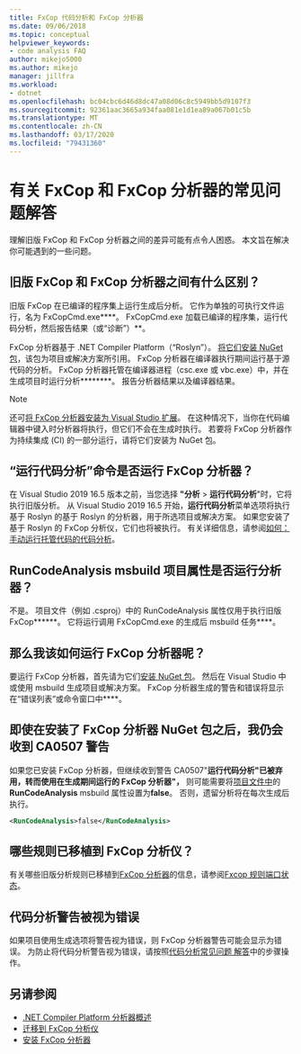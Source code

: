 ```yaml
---
title: FxCop 代码分析和 FxCop 分析器
ms.date: 09/06/2018
ms.topic: conceptual
helpviewer_keywords:
- code analysis FAQ
author: mikejo5000
ms.author: mikejo
manager: jillfra
ms.workload:
- dotnet
ms.openlocfilehash: bc04cbc6d46d8dc47a08d06c8c5949bb5d9107f3
ms.sourcegitcommit: 92361aac3665a934faa081e1d1ea89a067b01c5b
ms.translationtype: MT
ms.contentlocale: zh-CN
ms.lasthandoff: 03/17/2020
ms.locfileid: "79431360"
---
```

# <a name="frequently-asked-questions-about-fxcop-and-fxcop-analyzers"></a>有关 FxCop 和 FxCop 分析器的常见问题解答

理解旧版 FxCop 和 FxCop 分析器之间的差异可能有点令人困惑。 本文旨在解决你可能遇到的一些问题。

## <a name="whats-the-difference-between-legacy-fxcop-and-fxcop-analyzers"></a>旧版 FxCop 和 FxCop 分析器之间有什么区别？

旧版 FxCop 在已编译的程序集上运行生成后分析。 它作为单独的可执行文件运行，名为 FxCopCmd.exe****。 FxCopCmd.exe 加载已编译的程序集，运行代码分析，然后报告结果（或“诊断”）**。

FxCop 分析器基于 .NET Compiler Platform（“Roslyn”）。 [将它们安装 NuGet 包](install-fxcop-analyzers.md#nuget-package)，该包为项目或解决方案所引用。 FxCop 分析器在编译器执行期间运行基于源代码的分析。 FxCop 分析器托管在编译器进程（csc.exe 或 vbc.exe）中，并在生成项目时运行分析********。 报告分析器结果以及编译器结果。

> [!NOTE]
> 还可[将 FxCop 分析器安装为 Visual Studio 扩展](install-fxcop-analyzers.md#vsix)。 在这种情况下，当你在代码编辑器中键入时分析器将执行，但它们不会在生成时执行。 若要将 FxCop 分析器作为持续集成 (CI) 的一部分运行，请将它们安装为 NuGet 包。

## <a name="does-the-run-code-analysis-command-run-fxcop-analyzers"></a>“运行代码分析”命令是否运行 FxCop 分析器？

在 Visual Studio 2019 16.5 版本之前，当您选择 **"分析** > **运行代码分析**"时，它将执行旧版分析。 从 Visual Studio 2019 16.5 开始，**运行代码分析**菜单选项将执行基于 Roslyn 的基于 Roslyn 的分析器，用于所选项目或解决方案。 如果您安装了基于 Roslyn 的 FxCop 分析仪，它们也将被执行。 有关详细信息，请参阅[如何：手动运行托管代码的代码分析](how-to-run-code-analysis-manually-for-managed-code.md)。

## <a name="does-the-runcodeanalysis-msbuild-project-property-run-analyzers"></a>RunCodeAnalysis msbuild 项目属性是否运行分析器？

不是。 项目文件（例如 .csproj）中的 RunCodeAnalysis 属性仅用于执行旧版 FxCop******。 它将运行调用 FxCopCmd.exe 的生成后 msbuild 任务****。

## <a name="so-how-do-i-run-fxcop-analyzers-then"></a>那么我该如何运行 FxCop 分析器呢？

要运行 FxCop 分析器，首先请为它们[安装 NuGet 包](install-fxcop-analyzers.md)。 然后在 Visual Studio 中或使用 msbuild 生成项目或解决方案。 FxCop 分析器生成的警告和错误将显示在“错误列表”或命令窗口中****。

## <a name="i-get-warning-ca0507-even-after-ive-installed-the-fxcop-analyzers-nuget-package"></a>即使在安装了 FxCop 分析器 NuGet 包之后，我仍会收到 CA0507 警告

如果您已安装 FxCop 分析器，但继续收到警告 CA0507"**运行代码分析"已被弃用，转而使用在生成期间运行的 FxCop 分析器"，** 则可能需要将[项目文件中](../ide/solutions-and-projects-in-visual-studio.md#project-file)的**RunCodeAnalysis** msbuild 属性设置为**false**。 否则，遗留分析将在每次生成后执行。

```xml
<RunCodeAnalysis>false</RunCodeAnalysis>
```

## <a name="which-rules-have-been-ported-to-fxcop-analyzers"></a>哪些规则已移植到 FxCop 分析仪？

有关哪些旧版分析规则已移植到[FxCop 分析器](install-fxcop-analyzers.md)的信息，请参阅[Fxcop 规则端口状态](fxcop-rule-port-status.md)。

## <a name="code-analysis-warnings-are-treated-as-errors"></a>代码分析警告被视为错误

如果项目使用生成选项将警告视为错误，则 FxCop 分析器警告可能会显示为错误。 为防止将代码分析警告视为错误，请按照[代码分析常见问题 解答](../code-quality/analyzers-faq.md#treat-warnings-as-errors)中的步骤操作。

## <a name="see-also"></a>另请参阅

- [.NET Compiler Platform 分析器概述](roslyn-analyzers-overview.md)
- [迁移到 FxCop 分析仪](migrate-from-legacy-analysis-to-fxcop-analyzers.md)
- [安装 FxCop 分析器](install-fxcop-analyzers.md)
